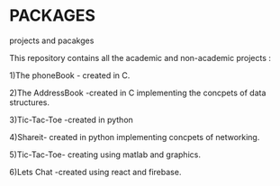 # PACKAGES
projects and pacakges


This repository contains all the academic and non-academic projects :

1)The phoneBook - created in C.

2)The AddressBook -created in C implementing the concpets of data structures.

3)Tic-Tac-Toe -created in python

4)Shareit- created in python implementing concpets of networking.

5)Tic-Tac-Toe- creating using matlab and graphics.

6)Lets Chat -created using react and firebase.

